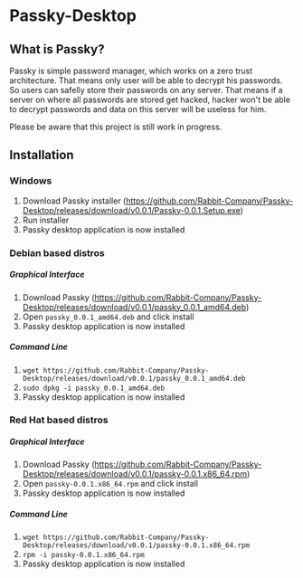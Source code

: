 # Passky-Desktop
## What is Passky?
Passky is simple password manager, which works on a zero trust architecture. That means only user will be able to decrypt his passwords. So users can safelly store their passwords on any server. That means if a server on where all passwords are stored get hacked, hacker won't be able to decrypt passwords and data on this server will be useless for him.

Please be aware that this project is still work in progress.

## Installation
### Windows
1. Download Passky installer (https://github.com/Rabbit-Company/Passky-Desktop/releases/download/v0.0.1/Passky-0.0.1.Setup.exe)
2. Run installer
3. Passky desktop application is now installed
### Debian based distros
##### Graphical Interface
1. Download Passky (https://github.com/Rabbit-Company/Passky-Desktop/releases/download/v0.0.1/passky_0.0.1_amd64.deb)
2. Open `passky_0.0.1_amd64.deb` and click install
3. Passky desktop application is now installed
##### Command Line
1. `wget https://github.com/Rabbit-Company/Passky-Desktop/releases/download/v0.0.1/passky_0.0.1_amd64.deb`
2. `sudo dpkg -i passky_0.0.1_amd64.deb`
3. Passky desktop application is now installed
### Red Hat based distros
##### Graphical Interface
1. Download Passky (https://github.com/Rabbit-Company/Passky-Desktop/releases/download/v0.0.1/passky-0.0.1.x86_64.rpm)
2. Open `passky-0.0.1.x86_64.rpm` and click install
3. Passky desktop application is now installed
##### Command Line
1. `wget https://github.com/Rabbit-Company/Passky-Desktop/releases/download/v0.0.1/passky-0.0.1.x86_64.rpm`
2. `rpm -i passky-0.0.1.x86_64.rpm`
3. Passky desktop application is now installed
